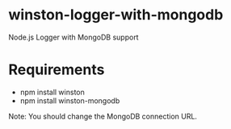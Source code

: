 # winston-logger-with-mongodb
Node.js Logger with MongoDB support

Requirements
============
* npm install winston
* npm install winston-mongodb

Note: You should change the MongoDB connection URL.
